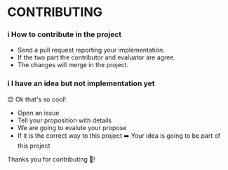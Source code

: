 # CONTRIBUTING

### ℹ️ How to contribute in the project

* Send a pull request reporting your implementation.
* If the two part the contributor and evaluator are agree. 
* The changes will merge in the project.

### ℹ️ I have an idea but not implementation yet

 😊 Ok that's so cool!
  
* Open an issue
* Tell your proposition with details
* We are going to evalute your propose
* If it is the correct way to this project ➡️ Your idea is going to be part of this project


Thanks you for contributing 💙!

